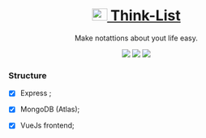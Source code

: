 <h1 align="center">
    <a href="/">
        <img src="https://rajeshsetty.com/wp-content/uploads/checklist-by-squeaky482.jpg" alt="Think-List " width="30" height="24">
                   Think-List
    </a>
</h1>
<p align="center"> Make notattions about yout life easy.</p>

<p align="center">
    <img src="https://img.shields.io/static/v1?label=Express&message=8&color=7159c1&style=for-the-badge&logo=ghost"/>
    <img src="https://img.shields.io/static/v1?label=MongoDB&message=8&color=e63946&style=for-the-badge&logo=ghost"/>
    <img src="https://img.shields.io/static/v1?label=VueJs&message=5&color=899D78&style=for-the-badge&logo=ghost"/>
</p>

### Structure

- [x] Express ;
- [x] MongoDB (Atlas);
- [x] VueJs frontend;

